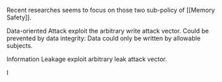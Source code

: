 Recent researches seems to focus on those two sub-policy of [[Memory Safety]]. 

Data-oriented Attack exploit the arbitrary write attack vector.
Could be prevented by data integrity: Data could only be written by allowable subjects.

Information Leakage exploit arbitrary leak attack vector.


I